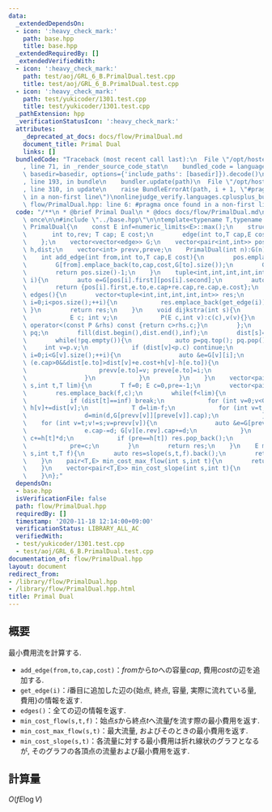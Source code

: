 ```yaml
---
data:
  _extendedDependsOn:
  - icon: ':heavy_check_mark:'
    path: base.hpp
    title: base.hpp
  _extendedRequiredBy: []
  _extendedVerifiedWith:
  - icon: ':heavy_check_mark:'
    path: test/aoj/GRL_6_B.PrimalDual.test.cpp
    title: test/aoj/GRL_6_B.PrimalDual.test.cpp
  - icon: ':heavy_check_mark:'
    path: test/yukicoder/1301.test.cpp
    title: test/yukicoder/1301.test.cpp
  _pathExtension: hpp
  _verificationStatusIcon: ':heavy_check_mark:'
  attributes:
    _deprecated_at_docs: docs/flow/PrimalDual.md
    document_title: Primal Dual
    links: []
  bundledCode: "Traceback (most recent call last):\n  File \"/opt/hostedtoolcache/Python/3.9.0/x64/lib/python3.9/site-packages/onlinejudge_verify/documentation/build.py\"\
    , line 71, in _render_source_code_stat\n    bundled_code = language.bundle(stat.path,\
    \ basedir=basedir, options={'include_paths': [basedir]}).decode()\n  File \"/opt/hostedtoolcache/Python/3.9.0/x64/lib/python3.9/site-packages/onlinejudge_verify/languages/cplusplus.py\"\
    , line 193, in bundle\n    bundler.update(path)\n  File \"/opt/hostedtoolcache/Python/3.9.0/x64/lib/python3.9/site-packages/onlinejudge_verify/languages/cplusplus_bundle.py\"\
    , line 310, in update\n    raise BundleErrorAt(path, i + 1, \"#pragma once found\
    \ in a non-first line\")\nonlinejudge_verify.languages.cplusplus_bundle.BundleErrorAt:\
    \ flow/PrimalDual.hpp: line 6: #pragma once found in a non-first line\n"
  code: "/**\n * @brief Primal Dual\n * @docs docs/flow/PrimalDual.md\n */\n\n#pragma\
    \ once\n\n#include \"../base.hpp\"\n\ntemplate<typename T,typename E>\nstruct\
    \ PrimalDual{\n    const E inf=numeric_limits<E>::max();\n    struct edge{\n \
    \       int to,rev; T cap; E cost;\n        edge(int to,T cap,E cost,int rev):to(to),cap(cap),cost(cost),rev(rev){}\n\
    \    };\n    vector<vector<edge>> G;\n    vector<pair<int,int>> pos;\n    vector<E>\
    \ h,dist;\n    vector<int> prevv,preve;\n    PrimalDual(int n):G(n),h(n),dist(n),prevv(n),preve(n){}\n\
    \    int add_edge(int from,int to,T cap,E cost){\n        pos.emplace_back(from,G[from].size());\n\
    \        G[from].emplace_back(to,cap,cost,G[to].size());\n        G[to].emplace_back(from,0,-cost,G[from].size()-1);\n\
    \        return pos.size()-1;\n    }\n    tuple<int,int,int,int,int> get_edge(int\
    \ i){\n        auto e=G[pos[i].first][pos[i].second];\n        auto re=G[e.to][e.rev];\n\
    \        return {pos[i].first,e.to,e.cap+re.cap,re.cap,e.cost};\n    }\n    vector<tuple<int,int,int,int,int>>\
    \ edges(){\n        vector<tuple<int,int,int,int,int>> res;\n        for (int\
    \ i=0;i<pos.size();++i){\n            res.emplace_back(get_edge(i));\n       \
    \ }\n        return res;\n    }\n    void dijkstra(int s){\n        struct P{\n\
    \            E c; int v;\n            P(E c,int v):c(c),v(v){}\n            bool\
    \ operator<(const P &rhs) const {return c>rhs.c;}\n        };\n        priority_queue<P>\
    \ pq;\n        fill(dist.begin(),dist.end(),inf);\n        dist[s]=0; pq.emplace(dist[s],s);\n\
    \        while(!pq.empty()){\n            auto p=pq.top(); pq.pop();\n       \
    \     int v=p.v;\n            if (dist[v]<p.c) continue;\n            for (int\
    \ i=0;i<G[v].size();++i){\n                auto &e=G[v][i];\n                if\
    \ (e.cap>0&&dist[e.to]>dist[v]+e.cost+h[v]-h[e.to]){\n                    dist[e.to]=dist[v]+e.cost+h[v]-h[e.to];\n\
    \                    prevv[e.to]=v; preve[e.to]=i;\n                    pq.emplace(dist[e.to],e.to);\n\
    \                }\n            }\n        }\n    }\n    vector<pair<T,E>> slope(int\
    \ s,int t,T lim){\n        T f=0; E c=0,pre=-1;\n        vector<pair<T,E>> res;\n\
    \        res.emplace_back(f,c);\n        while(f<lim){\n            dijkstra(s);\n\
    \            if (dist[t]==inf) break;\n            for (int v=0;v<G.size();++v)\
    \ h[v]+=dist[v];\n            T d=lim-f;\n            for (int v=t;v!=s;v=prevv[v]){\n\
    \                d=min(d,G[prevv[v]][preve[v]].cap);\n            }\n        \
    \    for (int v=t;v!=s;v=prevv[v]){\n                auto &e=G[prevv[v]][preve[v]];\n\
    \                e.cap-=d; G[v][e.rev].cap+=d;\n            }\n            f+=d;\
    \ c+=h[t]*d;\n            if (pre==h[t]) res.pop_back();\n            res.emplace_back(f,c);\n\
    \            pre=c;\n        }\n        return res;\n    }\n    E min_cost_flow(int\
    \ s,int t,T f){\n        auto res=slope(s,t,f).back();\n        return res.first==f?res.second:-1;\n\
    \    }\n    pair<T,E> min_cost_max_flow(int s,int t){\n        return slope(s,t,numeric_limits<T>::max()).back();\n\
    \    }\n    vector<pair<T,E>> min_cost_slope(int s,int t){\n        return slope(s,t,numeric_limits<T>::max());\n\
    \    }\n};"
  dependsOn:
  - base.hpp
  isVerificationFile: false
  path: flow/PrimalDual.hpp
  requiredBy: []
  timestamp: '2020-11-18 12:14:00+09:00'
  verificationStatus: LIBRARY_ALL_AC
  verifiedWith:
  - test/yukicoder/1301.test.cpp
  - test/aoj/GRL_6_B.PrimalDual.test.cpp
documentation_of: flow/PrimalDual.hpp
layout: document
redirect_from:
- /library/flow/PrimalDual.hpp
- /library/flow/PrimalDual.hpp.html
title: Primal Dual
---
```

## 概要
最小費用流を計算する.
- `add_edge(from,to,cap,cost)`：$from$から$to$への容量$cap$, 費用$cost$の辺を追加する.
- `get_edge(i)`：$i$番目に追加した辺の{始点, 終点, 容量, 実際に流れている量, 費用}の情報を返す.
- `edges()`：全ての辺の情報を返す.
- `min_cost_flow(s,t,f)`：始点$s$から終点$t$へ流量$f$を流す際の最小費用を返す.
- `min_cost_max_flow(s,t)`：最大流量, およびそのときの最小費用を返す.
- `min_cost_slope(s,t)`：各流量に対する最小費用は折れ線状のグラフとなるが, そのグラフの各頂点の流量および最小費用を返す.

## 計算量
$O(fE\log V)$